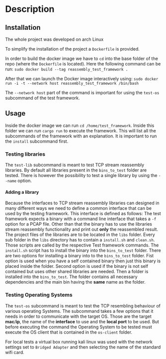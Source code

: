 # Description


## Installation
The whole project was developed on arch Linux

To simplify the installation of the project a `Dockerfile` is provided.

In order to build the docker image we have to `cd` into the base folder
of the repo (where the `Dockerfile` is located).
Here the following command can be run:
```sudo docker build --tag reassembly_test_framework .```

After that we can launch the Docker image interactively using:
```sudo docker run -i -t --network host reassembly_test_framework /bin/bash```

The `--network host` part of the command is important for using the
`test-os` subcommand of the test framework.

## Usage
Inside the docker image we can run `cd /home/test_framework`.
Inside this folder we can run `cargo run` to execute the framework. This
will list all the subcommands of the framework with an explanation.
It is important to run the `install` subcommand first.

### Testing libraries
The `test-lib` subcommand is meant to test TCP stream reassembly
libraries. By default all libraries present in the `bins_to_test` folder
are tested. There is however the possibility to test a single library by
using the `--name` option. 

#### Adding a library
Because the interfaces to TCP stream reassembly libraries can designed
in many different ways we need to define a common interface that can be
used by the testing framework. This interface is defined as follows: The
test framework expects a binary with a command line interface that takes
a `-f` option for a PCAP file. Other than that the binary has to use the
libraries stream reassembly functionality and print out __only__ the
reassembled result. The project files of the libraries are to be located
in the `libs` folder. Every sub folder in the `libs` directory has to
contain a `install.sh` and `clean.sh`. Those scripts are called by the
respective Test framework commands. The `install.sh` script has to
install the binary into the `bins_to_test` folder. There are two
options for installing a binary into to the `bins_to_test` folder. Fist
option is used when you have a self contained binary then just this
binary is placed inside the folder. Second option is used if the binary
is not self contained but uses other shared libraries are needed. Then
a folder is installed into the `bins_to_test`. The folder contains all
necessary dependencies and the main bin having the __same__ name as the
folder.

### Testing Operating Systems
The `test-os` subcommand is meant to test the TCP resembling behaviour of
various operating Systems. The subcommand takes a few options that it
needs in order to communicate with the target OS. Those are the target
__mac__/__ip__, the name of the __interface__ to use and the
__local port__ to be used. But before executing the command the
Operating System to be tested must execute the OS client that is
contained in the `os-client` folder.

For local tests a virtual box running kali linux was used with the
network settings set to `Bridged Adapter` and then selecting the name of
the standard wifi card.

